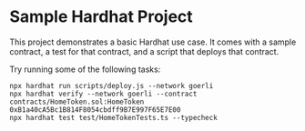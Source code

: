 # Sample Hardhat Project

This project demonstrates a basic Hardhat use case. It comes with a sample contract, a test for that contract, and a script that deploys that contract.

Try running some of the following tasks:

```shell
npx hardhat run scripts/deploy.js --network goerli
npx hardhat verify --network goerli --contract contracts/HomeToken.sol:HomeToken 0xB1a40cA5Bc1B814F8054cbdff9B7E997F65E7E00
npx hardhat test test/HomeTokenTests.ts --typecheck
```
